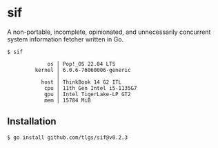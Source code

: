 # sif

A non-portable, incomplete, opinionated, and unnecessarily concurrent
system information fetcher written in Go.

```console
$ sif

             os │ Pop!_OS 22.04 LTS
         kernel │ 6.0.6-76060006-generic
                │
           host │ ThinkBook 14 G2 ITL
            cpu │ 11th Gen Intel i5-1135G7
            gpu │ Intel TigerLake-LP GT2
            mem │ 15784 MiB
```

## Installation

```console
$ go install github.com/tlgs/sif@v0.2.3
```
